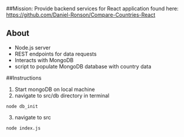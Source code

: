 ##Mission:
Provide backend services for React application found here: https://github.com/Daniel-Ronson/Compare-Countries-React

## About
- Node.js server
- REST endpoints for data requests 
- Interacts with MongoDB
- script to populate MongoDB database with country data

##Instructions
1. Start mongoDB on local machine
2. navigate to src/db directory in terminal
```
node db_init
```
3. navigate to src
```
node index.js
```

